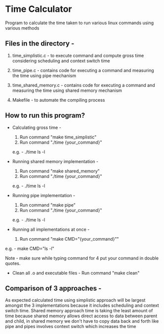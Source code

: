 # Time Calculator
Program to calculate the time taken to run various linux commands using various methods

## Files in the directory - 

1. time_simplistic.c - to execute command and compute gross time considering scheduling and context switch time

2. time_pipe.c - contains code for executing a command and measuring the time using pipe mechanism

3. time_shared_memory.c - contains code for executing a command and measuring the time using shared memory mechanism

4. Makefile - to automate the compiling process


## How to run this program?

* Calculating gross time -
    1. Run command "make time_simplistic"
    2. Run command "./time {your_command}"

   e.g. - ./time ls -l

* Running shared memory implementation -
    1. Run command "make shared_memory"
    2. Run command "./time {your_command}"

   e.g. - ./time ls -l

* Running pipe implementation -
    1. Run command "make pipe"
    2. Run command "./time {your_command}"
  
   e.g. - ./time ls -l

* Running all implementations at once - 
    1. Run command "make CMD="{your_command}""

e.g. - make CMD="ls -l"

Note - make sure while typing command for 4 put your command in double quotes.

* Clean all .o and executable files - 
    Run command "make clean"


## Comparison of 3 approaches - 

As expected calculated time using simplistic approach will be largest amongst the 3 implementations because it includes scheduling and context switch time. Shared memory approach time is taking the least amount of time because shared memory allows direct access to data between parent and child, in shared memory we don't have to copy data back and forth like pipe and pipes involves context switch which increases the time

